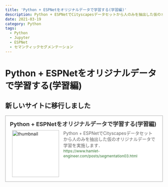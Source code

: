 ```yaml
---
title: 'Python + ESPNetをオリジナルデータで学習する(学習編)'
description: Python + ESPNetでCityscapesデータセットから人のみを抽出した仮のオリジナルデータで学習を実施します．
date: 2021-03-19
category: Python
tags:
  - Python
  - Jupyter
  - ESPNet
  - セマンティックセグメンテーション
---
```


# Python + ESPNetをオリジナルデータで学習する(学習編)

## 新しいサイトに移行しました
<blockquote class="blogcard" style="width:auto;border:1px solid #aaa;margin:1em 0;padding:1em;line-height:1.4;text-align:left;background:#fff;"><a href="https://www.hamlet-engineer.com/posts/segmentation03.html" target="_blank" style="display:block;text-decoration:none;"><div style="width:100%;margin:0 0 .5em;"><span style="font-size:18px;font-weight:700;color:#333">Python + ESPNetをオリジナルデータで学習する(学習編)</span></div><div style="min-height:150px;"><div style="float:left;width:150px;height:150px;margin:0 .5em;position:relative;"><img src="https://images.weserv.nl/?w=150&url=https://www.hamlet-engineer.com/image/org_seg1.png" alt="thumbnail" style="display:block;margin:0;padding:0;width:100%;height:auto;border:none;position:absolute;top:50%;transform:translateY(-50%);"/></div><div style="padding:0 .5em;overflow:hidden;text-overflow:ellipsis;"><span style="font-size:14px;font-weight:400;color:#666">Python + ESPNetでCityscapesデータセットから人のみを抽出した仮のオリジナルデータで学習を実施します．</span><br/><span style="font-size:12px;font-weight:400;color:#373">https://www.hamlet-engineer.com/posts/segmentation03.html</span></div></div></a></blockquote>